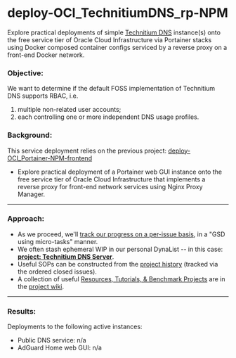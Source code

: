 # deploy-OCI_TechnitiumDNS_rp-NPM
Explore practical deployments of simple [Technitium DNS](https://github.com/TechnitiumSoftware/DnsServer) instance(s) onto the free service tier of Oracle Cloud Infrastructure via Portainer stacks using Docker composed container configs serviced by a reverse proxy on a front-end Docker network.

### Objective: 

We want to determine if the default FOSS implementation of Technitium DNS supports RBAC, i.e.
1. multiple non-related user accounts;
2. each controlling one or more independent DNS usage profiles.


### Background:

This service deployment relies on the previous project: [deploy-OCI_Portainer-NPM-frontend](https://github.com/vyzed-public/deploy-OCI_Portainer-NPM-frontend/tree/main)
* Explore practical deployment of a Portainer web GUI instance onto the free service tier of Oracle Cloud Infrastructure that implements a reverse proxy for front-end network services using Nginx Proxy Manager.

---

### Approach:
* As we proceed, we'll [track our progress on a per-issue basis](https://github.com/vyzed-public/deploy-OCI_TechnitiumDNS_rp-NPM/issues), in a "GSD using micro-tasks" manner.
* We often stash ephemeral WIP in our personal DynaList -- in this case: **[project: Technitium DNS Server](https://dynalist.io/d/XoMkxmR1c7xCcPHNG4zUrWEi#z=xAGIe5yT4vtDiRqO1F495WGm)**.  
* Useful SOPs can be constructed from the [project history](https://github.com/vyzed-public/deploy-OCI_TechnitiumDNS_rp-NPM/issues?q=is%3Aissue%20sort%3Acreated-asc) (tracked via the ordered closed issues).
* A collection of useful [Resources, Tutorials, & Benchmark Projects](https://github.com/vyzed-public/deploy-OCI_TechnitiumDNS_rp-NPM/wiki/Useful-Resources,-Tutorials,-&-Benchmark-Projects) are in the [project wiki](https://github.com/vyzed-public/deploy-OCI_TechnitiumDNS_rp-NPM/wiki).

---

### Results:

Deployments to the following active instances:  
* Public DNS service: n/a 
* AdGuard Home web GUI: n/a

